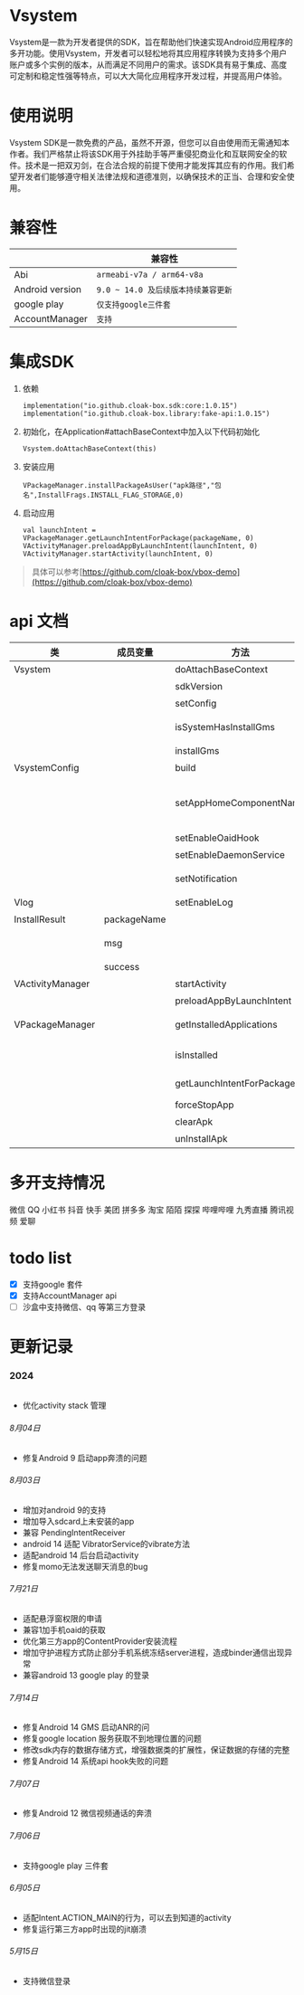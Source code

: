 # Vsystem
Vsystem是一款为开发者提供的SDK，旨在帮助他们快速实现Android应用程序的多开功能。使用Vsystem，开发者可以轻松地将其应用程序转换为支持多个用户账户或多个实例的版本，从而满足不同用户的需求。该SDK具有易于集成、高度可定制和稳定性强等特点，可以大大简化应用程序开发过程，并提高用户体验。

# 使用说明
Vsystem SDK是一款免费的产品，虽然不开源，但您可以自由使用而无需通知本作者。我们严格禁止将该SDK用于外挂助手等严重侵犯商业化和互联网安全的软件。技术是一把双刃剑，在合法合规的前提下使用才能发挥其应有的作用。我们希望开发者们能够遵守相关法律法规和道德准则，以确保技术的正当、合理和安全使用。

# 兼容性

|      |    兼容性 |
| -------- | --------|
| Abi  | `armeabi-v7a / arm64-v8a`| 
| Android version     |   `9.0 ~ 14.0 及后续版本持续兼容更新` |  
| google play     |   `仅支持google三件套` |  
| AccountManager     |   `支持` |  

# 集成SDK
1. 依赖
    ```
    implementation("io.github.cloak-box.sdk:core:1.0.15")
    implementation("io.github.cloak-box.library:fake-api:1.0.15")
    ```
1. 初始化，在Application#attachBaseContext中加入以下代码初始化
    ```
    Vsystem.doAttachBaseContext(this)
    ```

1. 安装应用
    ```
    VPackageManager.installPackageAsUser("apk路径","包名",InstallFrags.INSTALL_FLAG_STORAGE,0)
    ```
1. 启动应用
    ```
    val launchIntent = VPackageManager.getLaunchIntentForPackage(packageName, 0)
    VActivityManager.preloadAppByLaunchIntent(launchIntent, 0)
    VActivityManager.startActivity(launchIntent, 0)
    ``` 
> 具体可以参考[https://github.com/cloak-box/vbox-demo](https://github.com/cloak-box/vbox-demo)   
# api 文档

|类|成员变量|方法 | 描述                                         |
|--------|--------|--------|--------------------------------------------|
|Vsystem||doAttachBaseContext| 初始化Vsystem sdk                             |
|||sdkVersion| 获取sdk版本号                                   |
|||setConfig| 设置额外的配置                                    |
|||isSystemHasInstallGms| 系统是否安装gms服务                                |
|||installGms| 安装gms服务                                    |
|VsystemConfig||build| 生成额外配置                                     |
|||setAppHomeComponentName| 设置后，可修改Intent.ACTION_MAIN的行为，去到指定的activity |
|||setEnableOaidHook| 开启oaidhook                                 |
|||setEnableDaemonService| 开启守护进程                                     |
|||setNotification| 设置后台服务的通知栏                                 |
|Vlog||setEnableLog| log开关设置                                    |
|InstallResult|packageName|| 所安装app的包名                                  |
||msg|| 错误信息，success为`false`才会有值                   |
||success|| 安装是否成功                                     |
|VActivityManager||startActivity| 启动应用                                       |
|||preloadAppByLaunchIntent| 预加载应用                                      |
|VPackageManager||getInstalledApplications| 获取沙盒中已按照的所有app                             |
|||isInstalled| 判断app是否在沙盒中按照                              |
|||getLaunchIntentForPackage| 获取沙盒中指定app的`launch intent`                 |
|||forceStopApp| 强制停止应用                                     |
|||clearApk| 清除app数据                                    |
|||unInstallApk| 卸载app                                      |


# 多开支持情况
微信 QQ 小红书 抖音 快手 美团 拼多多 淘宝 陌陌 探探 哔哩哔哩 九秀直播  腾讯视频  爱聊

# todo list
- [x] 支持google 套件
- [x] 支持AccountManager api
- [ ] 沙盒中支持微信、qq 等第三方登录

# 更新记录
### 2024
######
- 优化activity stack 管理
###### 8月04日
- 修复Android 9 启动app奔溃的问题
###### 8月03日
- 增加对android 9的支持
- 增加导入sdcard上未安装的app
- 兼容 PendingIntentReceiver
- android 14 适配 VibratorService的vibrate方法
- 适配android 14 后台启动activity
- 修复momo无法发送聊天消息的bug
###### 7月21日
- 适配悬浮窗权限的申请
- 兼容1加手机oaid的获取
- 优化第三方app的ContentProvider安装流程
- 增加守护进程方式防止部分手机系统冻结server进程，造成binder通信出现异常
- 兼容android 13 google play 的登录
###### 7月14日
- 修复Android 14 GMS 启动ANR的问
- 修复google location 服务获取不到地理位置的问题
- 修改sdk内存的数据存储方式，增强数据类的扩展性，保证数据的存储的完整
- 修复Android 14 系统api hook失败的问题
###### 7月07日
- 修复Android 12 微信视频通话的奔溃
###### 7月06日
- 支持google play 三件套
###### 6月05日
- 适配Intent.ACTION_MAIN的行为，可以去到知道的activity
- 修复运行第三方app时出现的jit崩溃
###### 5月15日
- 支持微信登录




